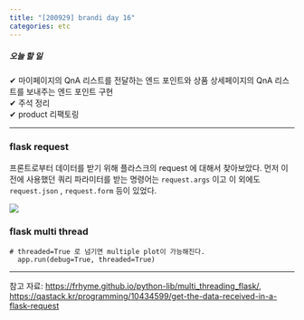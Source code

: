 ```yaml
---
title: "[200929] brandi day 16"
categories: etc
---
```

##### 오늘 할 일  
✔︎ 마이페이지의 QnA 리스트를 전달하는 엔드 포인트와 상품 상세페이지의 QnA 리스트를 보내주는 엔드 포인트 구현  
✔︎ 주석 정리  
✔︎ product 리팩토링  

---
### flask request
프론트로부터 데이터를 받기 위해 플라스크의 request 에 대해서 찾아보았다. 
먼저 이전에 사용했던 쿼리 파라미터를 받는 명령어는 
```request.args```  이고 이 외에도 ```request.json``` , ```request.form``` 등이 있었다.  

![](https://user-images.githubusercontent.com/26542094/94645136-0a37c600-0326-11eb-9de1-23d9b0b61d9b.png)

### flask multi thread
```
# threaded=True 로 넘기면 multiple plot이 가능해진다.
  app.run(debug=True, threaded=True)
```

---

참고 자료: https://frhyme.github.io/python-lib/multi_threading_flask/, https://qastack.kr/programming/10434599/get-the-data-received-in-a-flask-request
